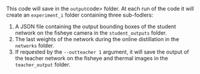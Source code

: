 This code will save in the <code>output</code>code> folder. At each run of the code it will create an <code>experiment_i</code> folder containing three sub-fodlers:
1. A JSON file containing the output bounding boxes of the student network on the fisheye camera in the <code>student_outputs</code> folder.
2. The last weights of the network during the online distillation in the <code>networks</code> folder.
3. If requested by the <code>--outteacher 1</code> argument, it will save the output of the teacher network on the fisheye and thermal images in the <code>teacher_output</code> folder.